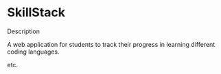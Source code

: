 # SkillStack

Description

A web application for students to track their progress in learning different coding languages.

etc.
